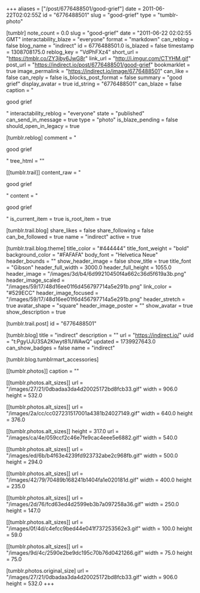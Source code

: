 +++
aliases = ["/post/6776488501/good-grief"]
date = 2011-06-22T02:02:55Z
id = "6776488501"
slug = "good-grief"
type = "tumblr-photo"

[tumblr]
note_count = 0.0
slug = "good-grief"
date = "2011-06-22 02:02:55 GMT"
interactability_blaze = "everyone"
format = "markdown"
can_reblog = false
blog_name = "indirect"
id = 6776488501.0
is_blazed = false
timestamp = 1308708175.0
reblog_key = "VdPhFXz4"
short_url = "https://tmblr.co/ZY3jby6JwG8r"
link_url = "http://i.imgur.com/CTYHM.gif"
post_url = "https://indirect.io/post/6776488501/good-grief"
bookmarklet = true
image_permalink = "https://indirect.io/image/6776488501"
can_like = false
can_reply = false
is_blocks_post_format = false
summary = "good grief"
display_avatar = true
id_string = "6776488501"
can_blaze = false
caption = "<p>good grief</p>"
interactability_reblog = "everyone"
state = "published"
can_send_in_message = true
type = "photo"
is_blaze_pending = false
should_open_in_legacy = true

[tumblr.reblog]
comment = "<p>good grief</p>"
tree_html = ""

[[tumblr.trail]]
content_raw = "<p>good grief</p>"
content = "<p>good grief</p>"
is_current_item = true
is_root_item = true

[tumblr.trail.blog]
share_likes = false
share_following = false
can_be_followed = true
name = "indirect"
active = true

[tumblr.trail.blog.theme]
title_color = "#444444"
title_font_weight = "bold"
background_color = "#FAFAFA"
body_font = "Helvetica Neue"
header_bounds = ""
show_header_image = false
show_title = true
title_font = "Gibson"
header_full_width = 3000.0
header_full_height = 1055.0
header_image = "/images/3d/b4/6d99210450f4a662c36d5f619a3b.png"
header_image_scaled = "/images/59/17/48d16ee01f6d456797714a5e291b.png"
link_color = "#529ECC"
header_image_focused = "/images/59/17/48d16ee01f6d456797714a5e291b.png"
header_stretch = true
avatar_shape = "square"
header_image_poster = ""
show_avatar = true
show_description = true

[tumblr.trail.post]
id = "6776488501"

[tumblr.blog]
title = "indirect"
description = ""
url = "https://indirect.io/"
uuid = "t:PgyUJU3SA2Klwyt81UWAwQ"
updated = 1739927643.0
can_show_badges = false
name = "indirect"

[tumblr.blog.tumblrmart_accessories]

[[tumblr.photos]]
caption = ""

[[tumblr.photos.alt_sizes]]
url = "/images/27/21/0dbadaa3da4d20025172bd8fcb33.gif"
width = 906.0
height = 532.0

[[tumblr.photos.alt_sizes]]
url = "/images/2a/cc/cc027231517001a4381b24027149.gif"
width = 640.0
height = 376.0

[[tumblr.photos.alt_sizes]]
height = 317.0
url = "/images/ca/4e/059ccf2c46e7fe9cac4eee5e6882.gif"
width = 540.0

[[tumblr.photos.alt_sizes]]
url = "/images/ed/6b/b4f63e4239fd923732abe2c968fb.gif"
width = 500.0
height = 294.0

[[tumblr.photos.alt_sizes]]
url = "/images/42/79/70489b168241b1404fa1e020181d.gif"
width = 400.0
height = 235.0

[[tumblr.photos.alt_sizes]]
url = "/images/2d/76/fcd63ed4d2599eb3b7a097258a36.gif"
width = 250.0
height = 147.0

[[tumblr.photos.alt_sizes]]
url = "/images/0f/4d/c4efcc9bed44e041f737253562e3.gif"
width = 100.0
height = 59.0

[[tumblr.photos.alt_sizes]]
url = "/images/9d/4c/2590e2be9dc195c70b76d0421266.gif"
width = 75.0
height = 75.0

[tumblr.photos.original_size]
url = "/images/27/21/0dbadaa3da4d20025172bd8fcb33.gif"
width = 906.0
height = 532.0
+++
